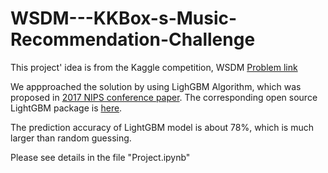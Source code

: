 # WSDM---KKBox-s-Music-Recommendation-Challenge
This project' idea is from the Kaggle competition, WSDM [Problem link](https://www.kaggle.com/c/kkbox-music-recommendation-challenge)

We appproached the solution by using LighGBM Algorithm, which was proposed in [2017 NIPS conference paper](https://nips.cc/Conferences/2017/Schedule?showEvent=9099). The corresponding open source LightGBM package is [here](https://github.com/Microsoft/LightGBM).

The prediction accuracy of LightGBM model is about 78%, which is much larger than random guessing.

Please see details in the file "Project.ipynb"
